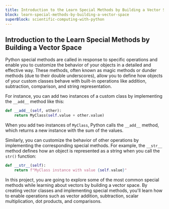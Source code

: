 ```yaml
---
title: Introduction to the Learn Special Methods by Building a Vector Space
block: learn-special-methods-by-building-a-vector-space
superBlock: scientific-computing-with-python
---
```


## Introduction to the Learn Special Methods by Building a Vector Space

Python special methods are called in response to specific operations and enable you to customize the behavior of your objects in a detailed and effective way. These methods, often known as magic methods or dunder methods (due to their double underscores), allow you to define how objects of your custom classes behave with built-in operations like addition, subtraction, comparison, and string representation.

For instance, you can add two instances of a custom class by implementing the `__add__` method like this:

```python
def __add__(self, other):
    return MyClass(self.value + other.value)
```

When you add two instances of `MyClass`, Python calls the `__add__` method, which returns a new instance with the sum of the values.

Similarly, you can customize the behavior of other operations by implementing the corresponding special methods. For example, the `__str__` method defines how an object is represented as a string when you call the `str()` function:

```python
def __str__(self):
    return f"MyClass instance with value {self.value}"
```

In this project, you are going to explore some of the most common special methods while learning about vectors by building a vector space. By creating vector classes and implementing special methods, you'll learn how to enable operations such as vector addition, subtraction, scalar multiplication, dot products, and comparisons.
